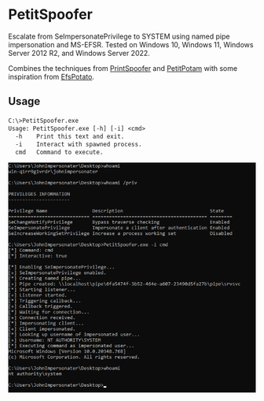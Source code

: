 # PetitSpoofer

Escalate from SeImpersonatePrivilege to SYSTEM using named pipe impersonation and MS-EFSR. Tested on Windows 10, Windows 11, Windows Server 2012 R2, and Windows Server 2022.

Combines the techniques from [PrintSpoofer](https://github.com/itm4n/PrintSpoofer/) and [PetitPotam](https://github.com/topotam/PetitPotam) with some inspiration from [EfsPotato](https://github.com/zcgonvh/EfsPotato).

## Usage

```
C:\>PetitSpoofer.exe
Usage: PetitSpoofer.exe [-h] [-i] <cmd>
  -h    Print this text and exit.
  -i    Interact with spawned process.
  cmd   Command to execute.
```

![Screenshot](screenshot.png)
